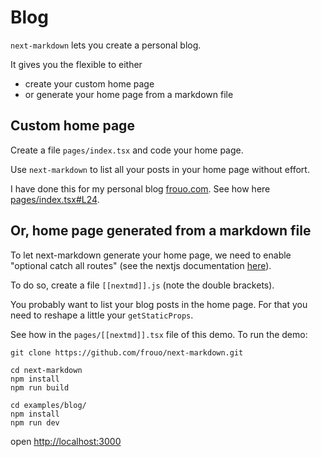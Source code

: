# Blog

`next-markdown` lets you create a personal blog.

It gives you the flexible to either

- create your custom home page
- or generate your home page from a markdown file

## Custom home page

Create a file `pages/index.tsx` and code your home page.

Use `next-markdown` to list all your posts in your home page without effort.

I have done this for my personal blog [frouo.com](https://frouo.com). See how here [pages/index.tsx#L24](https://github.com/frouo/blog/blob/master/pages/index.tsx#L24).

## Or, home page generated from a markdown file

To let next-markdown generate your home page, we need to enable "optional catch all routes" (see the nextjs documentation [here](https://nextjs.org/docs/routing/dynamic-routes#optional-catch-all-routes)).

To do so, create a file `[[nextmd]].js` (note the double brackets).

You probably want to list your blog posts in the home page. For that you need to reshape a little your `getStaticProps`.

See how in the `pages/[[nextmd]].tsx` file of this demo. To run the demo:

```shell
git clone https://github.com/frouo/next-markdown.git

cd next-markdown
npm install
npm run build

cd examples/blog/
npm install
npm run dev
```

open [http://localhost:3000](http://localhost:3000)
